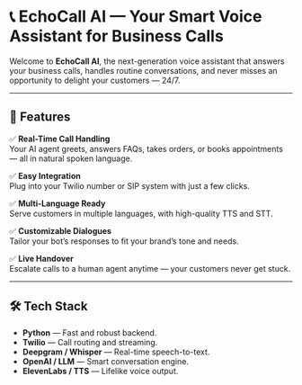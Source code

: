 # 📞 EchoCall AI — Your Smart Voice Assistant for Business Calls

Welcome to **EchoCall AI**, the next-generation voice assistant that answers your business calls, handles routine conversations, and never misses an opportunity to delight your customers — 24/7.

---

## 🚀 Features

✅ **Real-Time Call Handling**  
Your AI agent greets, answers FAQs, takes orders, or books appointments — all in natural spoken language.

✅ **Easy Integration**  
Plug into your Twilio number or SIP system with just a few clicks.

✅ **Multi-Language Ready**  
Serve customers in multiple languages, with high-quality TTS and STT.

✅ **Customizable Dialogues**  
Tailor your bot’s responses to fit your brand’s tone and needs.

✅ **Live Handover**  
Escalate calls to a human agent anytime — your customers never get stuck.

---

## 🛠️ Tech Stack

- **Python** — Fast and robust backend.
- **Twilio** — Call routing and streaming.
- **Deepgram / Whisper** — Real-time speech-to-text.
- **OpenAI / LLM** — Smart conversation engine.
- **ElevenLabs / TTS** — Lifelike voice output.